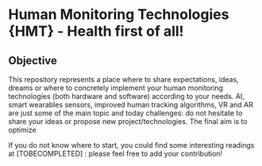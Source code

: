 # Human Monitoring Technologies {HMT} - Health first of all!

## Objective 

This repository represents a place where to share expectations, ideas, dreams or where to concretely implement your human monitoring technologies (both hardware and software) according to your needs. AI, smart wearables sensors, improved human tracking algorithms, VR and AR are just some of the main topic and today challenges: do not hesitate to share your ideas or propose new project/technologies. The final aim is to optimize 


If you do not know where to start, you could find some interesting readings at [TOBECOMPLETED] : please feel free to add your contribution!



